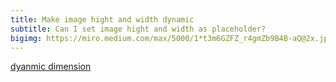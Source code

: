 ```yaml
---
title: Make image hight and width dynamic
subtitle: Can I set image hight and width as placeholder?
bigimg: https://miro.medium.com/max/5000/1*t3m6GZFZ_r4gmZb9B4B-aQ@2x.jpeg
---
```


[dyanmic dimension](https://blog.metaflow.fr/shapes-and-dynamic-dimensions-in-tensorflow-7b1fe79be363)